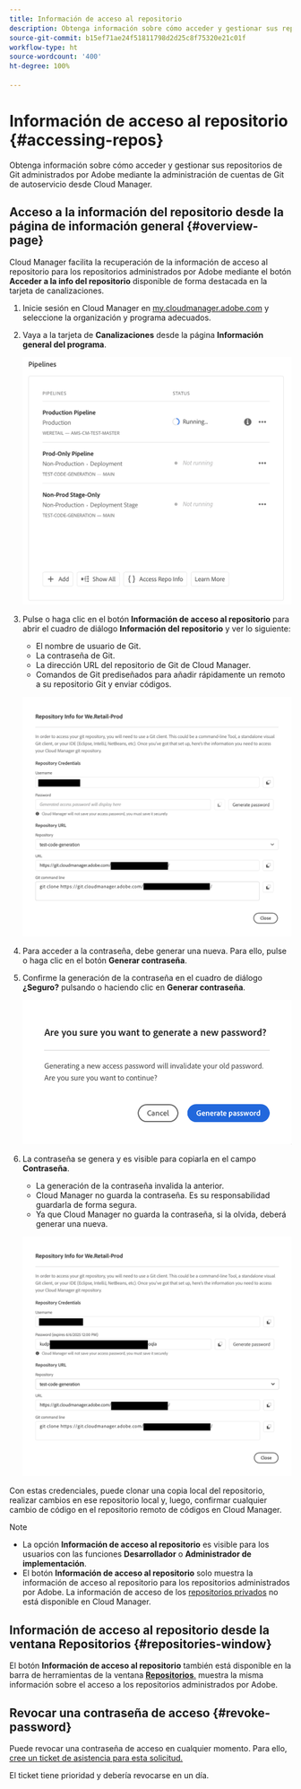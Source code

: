 ```yaml
---
title: Información de acceso al repositorio
description: Obtenga información sobre cómo acceder y gestionar sus repositorios de Git administrados por Adobe mediante la administración de cuentas de Git de autoservicio desde Cloud Manager.
source-git-commit: b15ef71ae24f51811798d2d25c8f75320e21c01f
workflow-type: ht
source-wordcount: '400'
ht-degree: 100%

---
```



# Información de acceso al repositorio {#accessing-repos}

Obtenga información sobre cómo acceder y gestionar sus repositorios de Git administrados por Adobe mediante la administración de cuentas de Git de autoservicio desde Cloud Manager.

## Acceso a la información del repositorio desde la página de información general {#overview-page}

Cloud Manager facilita la recuperación de la información de acceso al repositorio para los repositorios administrados por Adobe mediante el botón **Acceder a la info del repositorio** disponible de forma destacada en la tarjeta de canalizaciones.

1. Inicie sesión en Cloud Manager en [my.cloudmanager.adobe.com](https://my.cloudmanager.adobe.com/) y seleccione la organización y programa adecuados.

1. Vaya a la tarjeta de **Canalizaciones** desde la página **Información general del programa**.

   ![Botón Información de acceso al repositorio en la tarjeta Entornos](assets/pipelines-card.png)

1. Pulse o haga clic en el botón **Información de acceso al repositorio** para abrir el cuadro de diálogo **Información del repositorio** y ver lo siguiente:

   * El nombre de usuario de Git.
   * La contraseña de Git.
   * La dirección URL del repositorio de Git de Cloud Manager.
   * Comandos de Git prediseñados para añadir rápidamente un remoto a su repositorio Git y enviar códigos.

   ![Ventana Información del repositorio](assets/access-repo-info.png)

1. Para acceder a la contraseña, debe generar una nueva. Para ello, pulse o haga clic en el botón **Generar contraseña**.

1. Confirme la generación de la contraseña en el cuadro de diálogo **¿Seguro?** pulsando o haciendo clic en **Generar contraseña**.

   ![Confirmar generación de contraseña](assets/confirm-password-generation.png)

1. La contraseña se genera y es visible para copiarla en el campo **Contraseña**.

   * La generación de la contraseña invalida la anterior.
   * Cloud Manager no guarda la contraseña. Es su responsabilidad guardarla de forma segura.
   * Ya que Cloud Manager no guarda la contraseña, si la olvida, deberá generar una nueva.

   ![Ejemplo de una contraseña generada](assets/generated-password.png)

Con estas credenciales, puede clonar una copia local del repositorio, realizar cambios en ese repositorio local y, luego, confirmar cualquier cambio de código en el repositorio remoto de códigos en Cloud Manager.

>[!NOTE]
>
>* La opción **Información de acceso al repositorio** es visible para los usuarios con las funciones **Desarrollador** o **Administrador de implementación**.
>* El botón **Información de acceso al repositorio** solo muestra la información de acceso al repositorio para los repositorios administrados por Adobe. La información de acceso de los [repositorios privados](private-repositories.md) no está disponible en Cloud Manager.

## Información de acceso al repositorio desde la ventana Repositorios {#repositories-window}

El botón **Información de acceso al repositorio** también está disponible en la barra de herramientas de la ventana [**Repositorios**.](managing-repositories.md) muestra la misma información sobre el acceso a los repositorios administrados por Adobe.

## Revocar una contraseña de acceso {#revoke-password}

Puede revocar una contraseña de acceso en cualquier momento. Para ello, [cree un ticket de asistencia para esta solicitud.](https://experienceleague.adobe.com/es?support-solution=Experience+Manager&amp;support-tab=home&amp;lang=es#support)

El ticket tiene prioridad y debería revocarse en un día.